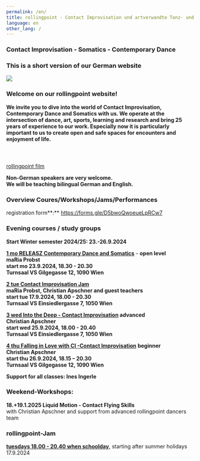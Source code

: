 ```yaml
---
permalink: /en/
title: rollingpoint - Contact Improvisation und artverwandte Tanz- und Bewegungsformen
language: en
other_lang: /
---
```

### Contact Improvisation - Somatics - Contemporary Dance

### **This is a short version of our German website**

![](/assets/uploads/dsc_1901_klein.jpg)

### Welcome on our rollingpoint website!

**We invite you to dive into the world of Contact Improvisation, Contemporary Dance and Somatics with us. We operate at the intersection of dance, art, sports, learning and research and bring 25 years of experience to our work. Especially now it is particularly important to us to create open and safe spaces for encounters and enjoyment of life.**

#### &nbsp;

<div class="imglink"><a target="_blank" href="https://www.youtube.com/embed/kp3DqzN1Ldo"><img src="/assets/uploads/video_vorschau_rollingpoint.png" alt="" /><div>rollingpoint film</div></a></div>

**Non-German speakers are very welcome.**\
**We will be teaching bilingual German and English.**

### Overview Coures/Workshops/Jams/Performances

registration form**:** <https://forms.gle/D5bwoQwoeueLpRCw7>

### Evening courses / study groups

**Start Winter semester 2024/25: 23.-26.9.2024**

**[1 mo RELEASZ Contemporary Dance and Somatics](/en/kurse#mo)** - **open level**\
**maRia Probst**  \
**start mo 23.9.2024, 18.30 - 20.30**\
**Turnsaal VS Gilgegasse 12, 1090 Wien**

**[2 tue Contact Improvisation Jam](/en/kurse#di)**\
**maRia Probst, Christian Apschner and guest teachers**\
**start tue 17.9.2024, 18.00 - 20.30**\
**Turnsaal VS Einsiedlergasse 7, 1050 Wien**

**[3 wed Into the Deep - Contact Improvisation](/en/kurse#mi) advanced**\
**Christian Apschner**\
**start wed  25.9.2024, 18.00 - 20.40**\
**Turnsaal VS Einsiedlergasse 7, 1050 Wien**

**[4 thu Falling in Love with CI -Contact Improvisation](/en/kurse#do)**  **beginner**\
**Christian Apschner**\
**start thu 26.9.2024, 18.15 – 20.30**\
**Turnsaal VS Gilgegasse 12, 1090 Wien**

**Support for all classes: Ines Ingerle**

### Weekend-Workshops:

**18.+19.1.2025 Liquid Motion - Contact Flying Skills**\
 with Christian Apschner and support from advanced rollingpoint dancers team

### **rollingpoint-Jam**

**[tuesdays 18.00 - 20.40 when schoolday](https://rollingpoint.at/en/jams)**, starting after summer holidays 17.9.2024

&nbsp;